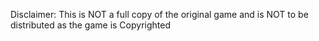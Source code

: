 Disclaimer:
This is NOT a full copy of the original game and is NOT to be distributed as the game is Copyrighted
